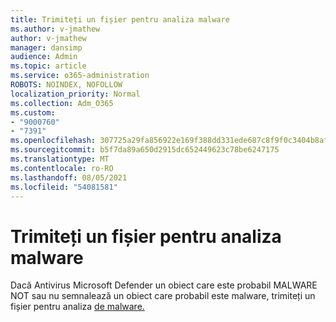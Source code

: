 ```yaml
---
title: Trimiteți un fișier pentru analiza malware
ms.author: v-jmathew
author: v-jmathew
manager: dansimp
audience: Admin
ms.topic: article
ms.service: o365-administration
ROBOTS: NOINDEX, NOFOLLOW
localization_priority: Normal
ms.collection: Adm_O365
ms.custom:
- "9000760"
- "7391"
ms.openlocfilehash: 307725a29fa856922e169f388dd331ede687c8f9f0c3404b8af221a7a49d68b3
ms.sourcegitcommit: b5f7da89a650d2915dc652449623c78be6247175
ms.translationtype: MT
ms.contentlocale: ro-RO
ms.lasthandoff: 08/05/2021
ms.locfileid: "54081581"
---
```

# <a name="submit-a-file-for-malware-analysis"></a>Trimiteți un fișier pentru analiza malware

Dacă Antivirus Microsoft Defender un obiect care este probabil MALWARE NOT sau nu semnalează un obiect care probabil este malware, trimiteți un fișier pentru analiza [de malware.](https://go.microsoft.com/fwlink/?linkid=2144963)
